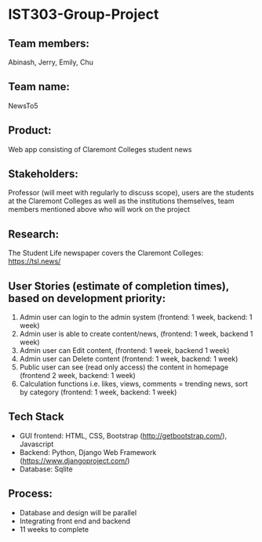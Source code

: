 # IST303-Group-Project
## Team members: 
Abinash, Jerry, Emily, Chu
## Team name: 
NewsTo5
## Product:
Web app consisting of Claremont Colleges student news 

## Stakeholders: 
Professor (will meet with regularly to discuss scope), users are the students at the Claremont Colleges as well as the institutions themselves, team members mentioned above who will work on the project

## Research:
The Student Life newspaper covers the Claremont Colleges: https://tsl.news/

## User Stories (estimate of completion times), based on development priority:
1. Admin user can login to the admin system (frontend: 1 week, backend: 1 week)
2. Admin user is able to create content/news,  (frontend: 1 week, backend 1 week)
3. Admin user can Edit content, (frontend: 1 week, backend 1 week)
4. Admin user can Delete content (frontend: 1 week, backend: 1 week)
5. Public user can see (read only access) the content in homepage (frontend 2 week, backend: 1 week)
6. Calculation functions i.e. likes, views, comments = trending news, sort by category (frontend: 1 week, backend: 1 week)

## Tech Stack
- GUI frontend: HTML, CSS, Bootstrap (http://getbootstrap.com/), Javascript
- Backend: Python, Django Web Framework (https://www.djangoproject.com/)
- Database: Sqlite 

## Process:
- Database and design will be parallel
- Integrating front end and backend 
- 11 weeks to complete


